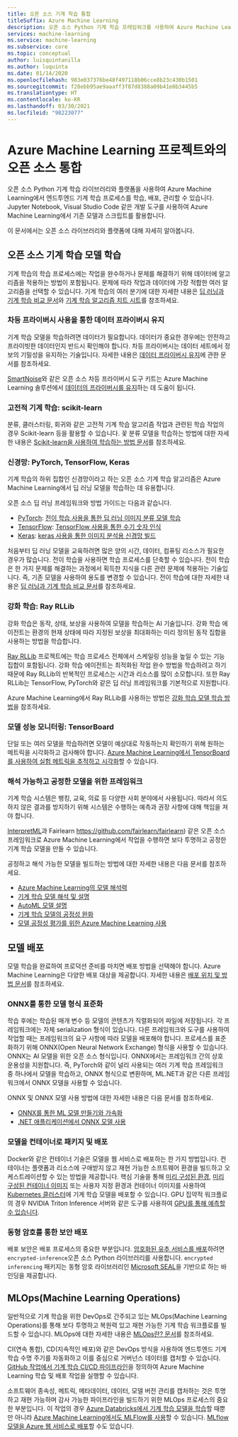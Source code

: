 ```yaml
---
title: 오픈 소스 기계 학습 통합
titleSuffix: Azure Machine Learning
description: 오픈 소스 Python 기계 학습 프레임워크를 사용하여 Azure Machine Learning에서 엔드투엔드 기계 학습 솔루션을 학습, 배포, 관리하는 방법을 알아봅니다.
services: machine-learning
ms.service: machine-learning
ms.subservice: core
ms.topic: conceptual
author: luisquintanilla
ms.author: luquinta
ms.date: 01/14/2020
ms.openlocfilehash: 983e037376be48f497118b06cce8b23c430b1501
ms.sourcegitcommit: f28ebb95ae9aaaff3f87d8388a09b41e0b3445b5
ms.translationtype: HT
ms.contentlocale: ko-KR
ms.lasthandoff: 03/30/2021
ms.locfileid: "98223077"
---
```

# <a name="open-source-integration-with-azure-machine-learning-projects"></a>Azure Machine Learning 프로젝트와의 오픈 소스 통합

오픈 소스 Python 기계 학습 라이브러리와 플랫폼을 사용하여 Azure Machine Learning에서 엔드투엔드 기계 학습 프로세스를 학습, 배포, 관리할 수 있습니다.  Jupyter Notebook, Visual Studio Code 같은 개발 도구를 사용하여 Azure Machine Learning에서 기존 모델과 스크립트를 활용합니다.  

이 문서에서는 오픈 소스 라이브러리와 플랫폼에 대해 자세히 알아봅니다.

## <a name="train-open-source-machine-learning-models"></a>오픈 소스 기계 학습 모델 학습

기계 학습의 학습 프로세스에는 작업을 완수하거나 문제를 해결하기 위해 데이터에 알고리즘을 적용하는 방법이 포함됩니다. 문제에 따라 작업과 데이터에 가장 적합한 여러 알고리즘을 선택할 수 있습니다. 기계 학습의 여러 분기에 대한 자세한 내용은 [딥 러닝과 기계 학습 비교 문서](./concept-deep-learning-vs-machine-learning.md)와 [기계 학습 알고리즘 치트 시트](algorithm-cheat-sheet.md)를 참조하세요.

### <a name="preserve-data-privacy-using-differential-privacy"></a>차등 프라이버시 사용을 통한 데이터 프라이버시 유지

기계 학습 모델을 학습하려면 데이터가 필요합니다. 데이터가 중요한 경우에는 안전하고 프라이빗한 데이터인지 반드시 확인해야 합니다. 차등 프라이버시는 데이터 세트에서 정보의 기밀성을 유지하는 기술입니다. 자세한 내용은 [데이터 프라이버시 유지](concept-differential-privacy.md)에 관한 문서를 참조하세요. 

[SmartNoise](https://github.com/opendifferentialprivacy/smartnoise-core-python)와 같은 오픈 소스 차등 프라이버시 도구 키트는 Azure Machine Learning 솔루션에서 [데이터의 프라이버시를 유지](how-to-differential-privacy.md)하는 데 도움이 됩니다.

### <a name="classical-machine-learning-scikit-learn"></a>고전적 기계 학습: scikit-learn

분류, 클러스터링, 회귀와 같은 고전적 기계 학습 알고리즘 작업과 관련된 학습 작업의 경우 Scikit-learn 등을 활용할 수 있습니다. 꽃 분류 모델을 학습하는 방법에 대한 자세한 내용은 [Scikit-learn을 사용하여 학습하는 방법 문서](how-to-train-scikit-learn.md)를 참조하세요.

### <a name="neural-networks-pytorch-tensorflow-keras"></a>신경망: PyTorch, TensorFlow, Keras

기계 학습의 하위 집합인 신경망이라고 하는 오픈 소스 기계 학습 알고리즘은 Azure Machine Learning에서 딥 러닝 모델을 학습하는 데 유용합니다.

오픈 소스 딥 러닝 프레임워크와 방법 가이드는 다음과 같습니다.

 *  [PyTorch](https://github.com/pytorch/pytorch): [전이 학습 사용을 통한 딥 러닝 이미지 분류 모델 학습](how-to-train-pytorch.md) 
 *  [TensorFlow](https://github.com/tensorflow/tensorflow): [TensorFlow 사용을 통한 수기 숫자 인식](how-to-train-tensorflow.md)
 *  [Keras](https://github.com/keras-team/keras): [keras 사용을 통한 이미지 분석용 신경망 빌드](how-to-train-keras.md)

처음부터 딥 러닝 모델을 교육하려면 많은 양의 시간, 데이터, 컴퓨팅 리소스가 필요한 경우가 많습니다. 전이 학습을 사용하면 학습 프로세스를 단축할 수 있습니다. 전이 학습은 한 가지 문제를 해결하는 과정에서 획득한 지식을 다른 관련 문제에 적용하는 기술입니다. 즉, 기존 모델을 사용하여 용도를 변경할 수 있습니다. 전이 학습에 대한 자세한 내용은 [딥 러닝과 기계 학습 비교 문서](concept-deep-learning-vs-machine-learning.md#what-is-transfer-learning)를 참조하세요.

### <a name="reinforcement-learning-ray-rllib"></a>강화 학습: Ray RLLib

강화 학습은 동작, 상태, 보상을 사용하여 모델을 학습하는 AI 기술입니다. 강화 학습 에이전트는 환경의 현재 상태에 따라 지정된 보상을 최대화하는 미리 정의된 동작 집합을 사용하는 방법을 학습합니다. 

[Ray RLLib](https://github.com/ray-project/ray) 프로젝트에는 학습 프로세스 전체에서 스케일링 성능을 높일 수 있는 기능 집합이 포함됩니다. 강화 학습 에이전트는 최적화된 작업 완수 방법을 학습하려고 하기 때문에 Ray RLLib의 반복적인 프로세스는 시간과 리소스를 많이 소모합니다.  또한 Ray RLLib는 TensorFlow, PyTorch와 같은 딥 러닝 프레임워크를 기본적으로 지원합니다.  

Azure Machine Learning에서 Ray RLLib를 사용하는 방법은 [강화 학습 모델 학습 방법](how-to-use-reinforcement-learning.md)을 참조하세요.

### <a name="monitor-model-performance-tensorboard"></a>모델 성능 모니터링: TensorBoard

단일 또는 여러 모델을 학습하려면 모델이 예상대로 작동하는지 확인하기 위해 원하는 메트릭을 시각화하고 검사해야 합니다. [Azure Machine Learning에서 TensorBoard를 사용하여 실험 메트릭을 추적하고 시각화](./how-to-monitor-tensorboard.md)할 수 있습니다.

### <a name="frameworks-for-interpretable-and-fair-models"></a>해석 가능하고 공정한 모델을 위한 프레임워크

기계 학습 시스템은 뱅킹, 교육, 의료 등 다양한 사회 분야에서 사용됩니다. 따라서 의도하지 않은 결과를 방지하기 위해 시스템은 수행하는 예측과 권장 사항에 대해 책임을 져야 합니다.

[InterpretML](https://github.com/interpretml/interpret/)과 Fairlearn https://github.com/fairlearn/fairlearn) 같은 오픈 소스 프레임워크로 Azure Machine Learning에서 작업을 수행하면 보다 투명하고 공정한 기계 학습 모델을 만들 수 있습니다.

공정하고 해석 가능한 모델을 빌드하는 방법에 대한 자세한 내용은 다음 문서를 참조하세요.

- [Azure Machine Learning의 모델 해석력](how-to-machine-learning-interpretability.md)
- [기계 학습 모델 해석 및 설명](how-to-machine-learning-interpretability-aml.md)
- [AutoML 모델 설명](how-to-machine-learning-interpretability-automl.md)
- [기계 학습 모델의 공정성 완화](concept-fairness-ml.md)
- [모델 공정성 평가를 위한 Azure Machine Learning 사용](how-to-machine-learning-fairness-aml.md)

## <a name="model-deployment"></a>모델 배포

모델 학습을 완료하여 프로덕션 준비를 마치면 배포 방법을 선택해야 합니다. Azure Machine Learning은 다양한 배포 대상을 제공합니다. 자세한 내용은 [배포 위치 및 방법 문서](./how-to-deploy-and-where.md)를 참조하세요.

### <a name="standardize-model-formats-with-onnx"></a>ONNX를 통한 모델 형식 표준화

학습 후에는 학습된 매개 변수 등 모델의 콘텐츠가 직렬화되어 파일에 저장됩니다. 각 프레임워크에는 자체 serialization 형식이 있습니다. 다른 프레임워크와 도구를 사용하여 작업할 때는 프레임워크의 요구 사항에 따라 모델을 배포해야 합니다. 프로세스를 표준화하기 위해 ONNX(Open Neural Network Exchange) 형식을 사용할 수 있습니다. ONNX는 AI 모델을 위한 오픈 소스 형식입니다. ONNX에서는 프레임워크 간의 상호 운용성을 지원합니다. 즉, PyTorch와 같이 널리 사용되는 여러 기계 학습 프레임워크 중 하나에서 모델을 학습하고, ONNX 형식으로 변환하며, ML.NET과 같은 다른 프레임워크에서 ONNX 모델을 사용할 수 있습니다.

ONNX 및 ONNX 모델 사용 방법에 대한 자세한 내용은 다음 문서를 참조하세요.

- [ONNX를 통한 ML 모델 만들기와 가속화](concept-onnx.md)
- [.NET 애플리케이션에서 ONNX 모델 사용](how-to-use-automl-onnx-model-dotnet.md)

### <a name="package-and-deploy-models-as-containers"></a>모델을 컨테이너로 패키지 및 배포

Docker와 같은 컨테이너 기술은 모델을 웹 서비스로 배포하는 한 가지 방법입니다. 컨테이너는 플랫폼과 리소스에 구애받지 않고 재현 가능한 소프트웨어 환경을 빌드하고 오케스트레이션할 수 있는 방법을 제공합니다. 핵심 기술을 통해 [미리 구성된 환경](./how-to-use-environments.md), [미리 구성된 컨테이너 이미지](./how-to-deploy-custom-docker-image.md) 또는 사용자 지정 환경과 컨테이너 이미지를 사용하여 [Kubernetes 클러스터](./how-to-deploy-azure-kubernetes-service.md?tabs=python)에 기계 학습 모델을 배포할 수 있습니다. GPU 집약적 워크플로의 경우 NVIDIA Triton Inference 서버와 같은 도구를 사용하여 [GPU를 통해 예측할 수 있습니다](how-to-deploy-with-triton.md?tabs=python).

### <a name="secure-deployments-with-homomorphic-encryption"></a>동형 암호를 통한 보안 배포

배포 보안은 배포 프로세스의 중요한 부분입니다. [암호화된 유추 서비스를 배포](how-to-homomorphic-encryption-seal.md)하려면 `encrypted-inference`오픈 소스 Python 라이브러리를 사용합니다. `encrypted inferencing` 패키지는 동형 암호 라이브러리인 [Microsoft SEAL](https://github.com/Microsoft/SEAL)을 기반으로 하는 바인딩을 제공합니다.

## <a name="machine-learning-operations-mlops"></a>MLOps(Machine Learning Operations)

일반적으로 기계 학습을 위한 DevOps로 간주되고 있는 MLOps(Machine Learning Operations)를 통해 보다 투명하고 복원력 있고 재현 가능한 기계 학습 워크플로를 빌드할 수 있습니다. MLOps에 대한 자세한 내용은 [MLOps란? 문서](./concept-model-management-and-deployment.md)를 참조하세요. 

CI(연속 통합), CD(지속적인 배포)와 같은 DevOps 방식을 사용하여 엔드투엔드 기계 학습 수명 주기를 자동화하고 이를 중심으로 거버넌스 데이터를 캡처할 수 있습니다. [GitHub 작업에서 기계 학습 CI/CD 파이프라인](./how-to-github-actions-machine-learning.md)을 정의하여 Azure Machine Learning 학습 및 배포 작업을 실행할 수 있습니다. 

소프트웨어 종속성, 메트릭, 메타데이터, 데이터, 모델 버전 관리를 캡처하는 것은 투명하고 재현 가능하며 감사 가능한 파이프라인을 빌드하기 위한 MLOps 프로세스의 중요한 부분입니다. 이 작업의 경우 [Azure Databricks에서 기계 학습 모델을 학습](./how-to-use-mlflow-azure-databricks.md)할 때뿐만 아니라 [Azure Machine Learning에서도 MLFlow를 사용](how-to-use-mlflow.md)할 수 있습니다. [MLflow 모델을 Azure 웹 서비스로 배포](how-to-deploy-mlflow-models.md)할 수도 있습니다. 
